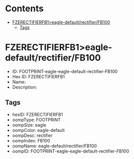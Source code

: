 



Contents
========

* [FZERECTIFIERFB1>eagle-default/rectifier/FB100](#fzerectifierfb1eagle-defaultrectifierfb100)
	* [Tags](#tags)

# FZERECTIFIERFB1>eagle-default/rectifier/FB100

- ID: FOOTPRINT-eagle-eagle-default-rectifier-FB100
- Hex ID: FZERECTIFIERFB1
- Name: 
- Description: 

## Tags

- hexID: FZERECTIFIERFB1
- oompType: FOOTPRINT
- oompSize: eagle
- oompColor: eagle-default
- oompDesc: rectifier
- oompIndex: FB100
- oompName: eagle-default/rectifier/FB100
- oompID: FOOTPRINT-eagle-eagle-default-rectifier-FB100
